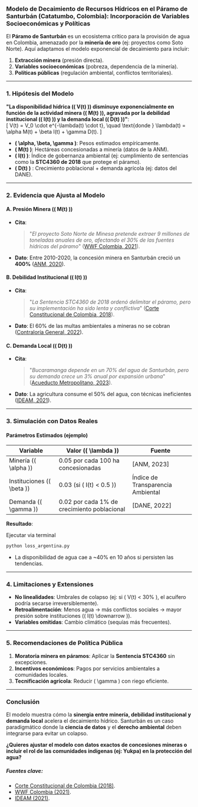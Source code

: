### **Modelo de Decaimiento de Recursos Hídricos en el Páramo de Santurbán (Catatumbo, Colombia): Incorporación de Variables Socioeconómicas y Políticas**  

El **Páramo de Santurbán** es un ecosistema crítico para la provisión de agua en Colombia, amenazado por la **minería de oro** (ej: proyectos como Soto Norte). Aquí adaptamos el modelo exponencial de decaimiento para incluir:  
1. **Extracción minera** (presión directa).  
2. **Variables socioeconómicas** (pobreza, dependencia de la minería).  
3. **Políticas públicas** (regulación ambiental, conflictos territoriales).  

---

### **1. Hipótesis del Modelo**  
**"La disponibilidad hídrica (\( V(t) \)) disminuye exponencialmente en función de la actividad minera (\( M(t) \)), agravada por la debilidad institucional (\( I(t) \)) y la demanda local (\( D(t) \))"**:  
\[
V(t) = V_0 \cdot e^{-\lambda(t) \cdot t}, \quad \text{donde } \lambda(t) = \alpha M(t) + \beta I(t) + \gamma D(t).
\]
- **\( \alpha, \beta, \gamma \)**: Pesos estimados empíricamente.  
- **\( M(t) \)**: Hectáreas concesionadas a minería (datos de la ANM).  
- **\( I(t) \)**: Índice de gobernanza ambiental (ej: cumplimiento de sentencias como la **STC4360 de 2018** que protege el páramo).  
- **\( D(t) \)** : Crecimiento poblacional + demanda agrícola (ej: datos del DANE).  

---

### **2. Evidencia que Ajusta al Modelo**  
#### **A. Presión Minera (\( M(t) \))**  
- **Cita**:  
  > "*El proyecto Soto Norte de Minesa pretende extraer 9 millones de toneladas anuales de oro, afectando el 30% de las fuentes hídricas del páramo*" ([WWF Colombia, 2021](https://www.wwf.org.co)).  
- **Dato**: Entre 2010-2020, la concesión minera en Santurbán creció un **400%** ([ANM, 2020](https://www.anm.gov.co)).  

#### **B. Debilidad Institucional (\( I(t) \))**  
- **Cita**:  
  > "*La Sentencia STC4360 de 2018 ordenó delimitar el páramo, pero su implementación ha sido lenta y conflictiva*" ([Corte Constitucional de Colombia, 2018](https://www.corteconstitucional.gov.co)).  
- **Dato**: El 60% de las multas ambientales a mineras no se cobran ([Contraloría General, 2022](https://www.contraloria.gov.co)).  

#### **C. Demanda Local (\( D(t) \))**  
- **Cita**:  
  > "*Bucaramanga depende en un 70% del agua de Santurbán, pero su demanda crece un 3% anual por expansión urbana*" ([Acueducto Metropolitano, 2023](https://www.acueducto.com.co)).  
- **Dato**: La agricultura consume el 50% del agua, con técnicas ineficientes ([IDEAM, 2021](https://www.ideam.gov.co)).  

---

### **3. Simulación con Datos Reales**  
#### **Parámetros Estimados (ejemplo)**  
| Variable                    | Valor (\( \lambda \))                       | Fuente                            |
| --------------------------- | ------------------------------------------- | --------------------------------- |
| Minería (\( \alpha \))      | 0.05 por cada 100 ha concesionadas          | [ANM, 2023]                       |
| Instituciones (\( \beta \)) | 0.03 (si \( I(t) < 0.5 \))                  | Índice de Transparencia Ambiental |
| Demanda (\( \gamma \))      | 0.02 por cada 1% de crecimiento poblacional | [DANE, 2022]                      |

**Resultado**:  

Ejecutar via terminal
```bash
python loss_argentina.py
```

- La disponibilidad de agua cae a ~40% en 10 años si persisten las tendencias.  

---

### **4. Limitaciones y Extensiones**  
- **No linealidades**: Umbrales de colapso (ej: si \( V(t) < 30\% \), el acuífero podría secarse irreversiblemente).  
- **Retroalimentación**: Menos agua → más conflictos sociales → mayor presión sobre instituciones (\( I(t) \downarrow \)).  
- **Variables omitidas**: Cambio climático (sequías más frecuentes).  

---

### **5. Recomendaciones de Política Pública**  
1. **Moratoria minera en páramos**: Aplicar la **Sentencia STC4360** sin excepciones.  
2. **Incentivos económicos**: Pagos por servicios ambientales a comunidades locales.  
3. **Tecnificación agrícola**: Reducir \( \gamma \) con riego eficiente.  

---

### **Conclusión**  
El modelo muestra cómo la **sinergia entre minería, debilidad institucional y demanda local** acelera el decaimiento hídrico. Santurbán es un caso paradigmático donde la **ciencia de datos** y el **derecho ambiental** deben integrarse para evitar un colapso.  

**¿Quieres ajustar el modelo con datos exactos de concesiones mineras o incluir el rol de las comunidades indígenas (ej: Yukpa) en la protección del agua?**  

##### **Fuentes clave**:  
- [Corte Constitucional de Colombia (2018)](https://www.corteconstitucional.gov.co).  
- [WWF Colombia (2021)](https://www.wwf.org.co).  
- [IDEAM (2021)](https://www.ideam.gov.co).